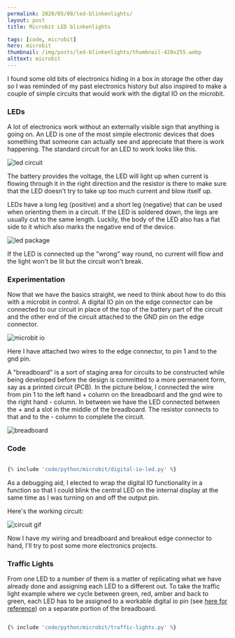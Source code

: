 ```yaml
---
permalink: 2020/05/08/led-blinkenlights/
layout: post
title: Microbit LED blinkenlights

tags: [code, microbit]
hero: microbit
thumbnail: /img/posts/led-blinkenlights/thumbnail-420x255.webp
alttext: microbit
---
```


I found some old bits of electronics hiding in a box in storage the other day so I was reminded of my past electronics history but also inspired to
make a couple of simple circuits that would work with the digital IO on the microbit.

### LEDs

A lot of electronics work without an externally visible sign that anything is going on. An LED is one of the most simple electronic devices that
does something that someone can actually see and appreciate that there is work happening. The standard circuit for an LED to work looks like this.

![led circuit](/img/posts/led-blinkenlights/led-circuit.webp)

The battery provides the voltage, the LED will light up when current is flowing through it in the right direction and the resistor is there to make sure
that the LED doesn't try to take up too much current and blow itself up.

LEDs have a long leg (positive) and a short leg (negative) that can be used when orienting them in a circuit. If the LED is soldered down, the legs are usually
cut to the same length. Luckily, the body of the LED also has a flat side to it which also marks the negative end of the device.

![led package](/img/posts/led-blinkenlights/led-package.webp)

If the LED is connected up the "wrong" way round, no current will flow and the light won't be lit but the circuit won't break.

### Experimentation

Now that we have the basics straight, we need to think about how to do this with a microbit in control. A digital IO pin on the edge connector can be connected to
our circuit in place of the top of the battery part of the circuit and the other end of the circuit attached to the GND pin on the edge connector.

![microbit io](/img/posts/led-blinkenlights/microbit1.webp)

Here I have attached two wires to the edge connector, to pin 1 and to the gnd pin.

A "breadboard" is a sort of staging area for circuits to be constructed while being developed before the design is committed to a more permanent form, say as
a printed circuit (PCB). In the picture below, I connected the wire from pin 1 to the left hand + column on the breadboard and the gnd wire to the right hand -
column. In between we have the LED connected between the + and a slot in the middle of the breadboard. The resistor connects to that and to the - column to
complete the circuit.

![breadboard](/img/posts/led-blinkenlights/breadboard1.webp)

### Code

```python

{% include 'code/python/microbit/digital-io-led.py' %}

```

As a debugging aid, I elected to wrap the digital IO functionality in a function so that I could blink the central LED on the internal display at the
same time as I was turning on and off the output pin.

Here's the working circuit:

![circuit gif](/img/posts/led-blinkenlights/led-green.gif)

Now I have my wiring and breadboard and breakout edge connector to hand, I'll try to post some more electronics projects.

### Traffic Lights

From one LED to a number of them is a matter of replicating what we have already done and assigning each LED to a different out. To take the traffic light
example where we cycle between green, red, amber and back to green, each LED has to be assigned to a workable digital io pin (see <a href="https://microbit-micropython.readthedocs.io/en/latest/pin.html" >here for reference</a>) on a separate portion of the breadboard.

```python

{% include 'code/python/microbit/traffic-lights.py' %}

```
